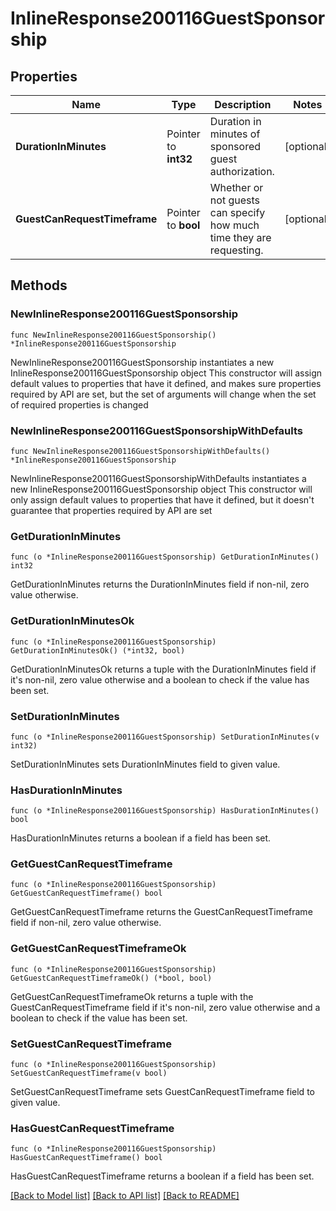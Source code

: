 # InlineResponse200116GuestSponsorship

## Properties

Name | Type | Description | Notes
------------ | ------------- | ------------- | -------------
**DurationInMinutes** | Pointer to **int32** | Duration in minutes of sponsored guest authorization. | [optional] 
**GuestCanRequestTimeframe** | Pointer to **bool** | Whether or not guests can specify how much time they are requesting. | [optional] 

## Methods

### NewInlineResponse200116GuestSponsorship

`func NewInlineResponse200116GuestSponsorship() *InlineResponse200116GuestSponsorship`

NewInlineResponse200116GuestSponsorship instantiates a new InlineResponse200116GuestSponsorship object
This constructor will assign default values to properties that have it defined,
and makes sure properties required by API are set, but the set of arguments
will change when the set of required properties is changed

### NewInlineResponse200116GuestSponsorshipWithDefaults

`func NewInlineResponse200116GuestSponsorshipWithDefaults() *InlineResponse200116GuestSponsorship`

NewInlineResponse200116GuestSponsorshipWithDefaults instantiates a new InlineResponse200116GuestSponsorship object
This constructor will only assign default values to properties that have it defined,
but it doesn't guarantee that properties required by API are set

### GetDurationInMinutes

`func (o *InlineResponse200116GuestSponsorship) GetDurationInMinutes() int32`

GetDurationInMinutes returns the DurationInMinutes field if non-nil, zero value otherwise.

### GetDurationInMinutesOk

`func (o *InlineResponse200116GuestSponsorship) GetDurationInMinutesOk() (*int32, bool)`

GetDurationInMinutesOk returns a tuple with the DurationInMinutes field if it's non-nil, zero value otherwise
and a boolean to check if the value has been set.

### SetDurationInMinutes

`func (o *InlineResponse200116GuestSponsorship) SetDurationInMinutes(v int32)`

SetDurationInMinutes sets DurationInMinutes field to given value.

### HasDurationInMinutes

`func (o *InlineResponse200116GuestSponsorship) HasDurationInMinutes() bool`

HasDurationInMinutes returns a boolean if a field has been set.

### GetGuestCanRequestTimeframe

`func (o *InlineResponse200116GuestSponsorship) GetGuestCanRequestTimeframe() bool`

GetGuestCanRequestTimeframe returns the GuestCanRequestTimeframe field if non-nil, zero value otherwise.

### GetGuestCanRequestTimeframeOk

`func (o *InlineResponse200116GuestSponsorship) GetGuestCanRequestTimeframeOk() (*bool, bool)`

GetGuestCanRequestTimeframeOk returns a tuple with the GuestCanRequestTimeframe field if it's non-nil, zero value otherwise
and a boolean to check if the value has been set.

### SetGuestCanRequestTimeframe

`func (o *InlineResponse200116GuestSponsorship) SetGuestCanRequestTimeframe(v bool)`

SetGuestCanRequestTimeframe sets GuestCanRequestTimeframe field to given value.

### HasGuestCanRequestTimeframe

`func (o *InlineResponse200116GuestSponsorship) HasGuestCanRequestTimeframe() bool`

HasGuestCanRequestTimeframe returns a boolean if a field has been set.


[[Back to Model list]](../README.md#documentation-for-models) [[Back to API list]](../README.md#documentation-for-api-endpoints) [[Back to README]](../README.md)


